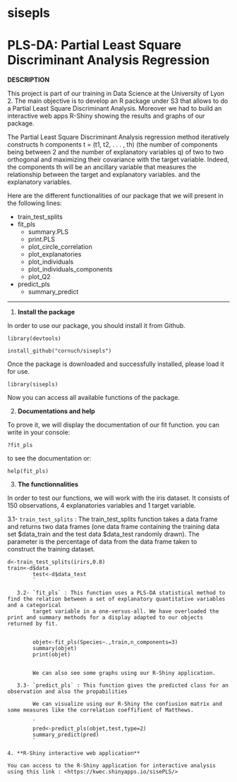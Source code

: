 # sisepls

# PLS-DA: Partial Least Square Discriminant Analysis Regression

**DESCRIPTION**

This project is part of our training in Data Science at the University of Lyon 2. The main objective is to develop an R package under S3 that allows to do a Partial Least Square Discriminant Analysis. Moreover we had to build an interactive web apps R-Shiny showing the results and graphs of our package.

The Partial Least Square Discriminant Analysis regression method iteratively constructs h components t = (t1, t2, . . . , th) (the number of components being between 2 and the number of explanatory variables q) of two to two orthogonal and maximizing their covariance with the target variable. Indeed, the components th will be an ancillary variable that measures the relationship between the target and explanatory variables.
and the explanatory variables.

Here are the different functionalities of our package that we will present in the following lines: 
* train_test_splits
* fit_pls
  * summary.PLS
  * print.PLS
  * plot_circle_correlation
  * plot_explanatories
  * plot_individuals
  * plot_individuals_components
  * plot_Q2
* predict_pls
  * summary_predict

---

1. **Install the package**

In order to use our package, you should install it from Github.

```
library(devtools)
```
```
install_github("cornuch/sisepls")
```
Once the package is downloaded and successfully installed, please load it for use.
```
library(sisepls)
```
Now you can access all available functions of the package. 

2. **Documentations and help**

To prove it, we will display the documentation of our fit function. you can write in your console: 
```
?fit_pls 
```
to see the documentation or:
```
help(fit_pls)
```
3. **The functionnalities**

In order to test our functions, we will work with the iris dataset. It consists of 150 observations, 4 explanatories variables and 1 target variable.

   3.1- `train_test_splits` : The train_test_splits function takes a data frame and returns two data frames (one data frame containing the 
        training data set $data_train and the test data $data_test randomly drawn). The parameter is the percentage of data from the data frame taken to    
        construct the training dataset.        
```  
d<-train_test_splits(irirs,0.8)
train<-d$data
        test<-d$data_test
        `
        
   3.2- `fit_pls` : This function uses a PLS-DA statistical method to find the relation between a set of explanatory quantitative variables and a categorical 
        target variable in a one-versus-all. We have overloaded the print and summary methods for a display adapted to our objects returned by fit.
        

        objet<-fit_pls(Species~.,train,n_components=3)
        summary(objet)
        print(objet)

        
        We can also see some graphs using our R-Shiny application.
   
   3.3- `predict_pls` : This function gives the predicted class for an observation and also the propabilities 
   
        We can visualize using our R-Shiny the confiusion matrix and some measures like the correlation coeffifient of Matthews.
        
        `
        pred<-predict_pls(objet,test,type=2)
        summary_predict(pred)
        `
   
4. **R-Shiny interactive web application**

You can access to the R-Shiny application for interactive analysis using this link : <https://kwec.shinyapps.io/sisePLS/>
